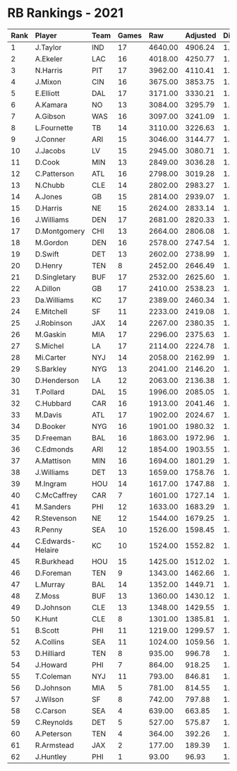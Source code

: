 # RB Rankings - 2021

| Rank | Player            | Team | Games | Raw     | Adjusted | Difficulty | Avg/Game | Typical | Consistency | Trend    |
| :----| :-----------------| :----| :-----| :-------| :--------| :----------| :--------| :-------| :-----------| :--------|
| 1    | J.Taylor          | IND  | 17    | 4640.00 | 4906.24  | 1.057      | 272.94   | 275.00  | 10/0/7      | +76.5%   |
| 2    | A.Ekeler          | LAC  | 16    | 4018.00 | 4250.77  | 1.058      | 251.12   | 260.50  | 8/3/5       | +63.5%   |
| 3    | N.Harris          | PIT  | 17    | 3962.00 | 4110.41  | 1.037      | 233.06   | 247.50  | 9/2/6       | +79.9%   |
| 4    | J.Mixon           | CIN  | 16    | 3675.00 | 3853.75  | 1.049      | 229.69   | 230.00  | 9/0/7       | +110.4%  |
| 5    | E.Elliott         | DAL  | 17    | 3171.00 | 3330.21  | 1.050      | 186.53   | 185.00  | 8/1/8       | +84.8%   |
| 6    | A.Kamara          | NO   | 13    | 3084.00 | 3295.79  | 1.069      | 237.23   | 237.00  | 5/3/5       | +83.5%   |
| 7    | A.Gibson          | WAS  | 16    | 3097.00 | 3241.09  | 1.047      | 193.56   | 203.00  | 8/2/6       | +94.4%   |
| 8    | L.Fournette       | TB   | 14    | 3110.00 | 3226.63  | 1.038      | 222.14   | 207.00  | 6/2/6       | INACTIVE |
| 9    | J.Conner          | ARI  | 15    | 3046.00 | 3144.77  | 1.032      | 203.07   | 199.00  | 8/1/6       | +143.2%  |
| 10   | J.Jacobs          | LV   | 15    | 2945.00 | 3080.71  | 1.046      | 196.33   | 188.50  | 7/2/6       | +49.1%   |
| 11   | D.Cook            | MIN  | 13    | 2849.00 | 3036.28  | 1.066      | 219.15   | 208.50  | 4/3/6       | +100.6%  |
| 12   | C.Patterson       | ATL  | 16    | 2798.00 | 3019.28  | 1.079      | 174.88   | 170.00  | 6/1/9       | +131.1%  |
| 13   | N.Chubb           | CLE  | 14    | 2802.00 | 2983.27  | 1.065      | 200.14   | 205.00  | 8/0/6       | +113.1%  |
| 14   | A.Jones           | GB   | 15    | 2814.00 | 2939.07  | 1.044      | 187.60   | 168.50  | 5/0/10      | +105.6%  |
| 15   | D.Harris          | NE   | 15    | 2624.00 | 2833.14  | 1.080      | 174.93   | 175.00  | 6/1/8       | +90.8%   |
| 16   | J.Williams        | DEN  | 17    | 2681.00 | 2820.33  | 1.052      | 157.71   | 148.00  | 9/1/7       | +90.8%   |
| 17   | D.Montgomery      | CHI  | 13    | 2664.00 | 2806.08  | 1.053      | 204.92   | 213.50  | 8/0/5       | +76.4%   |
| 18   | M.Gordon          | DEN  | 16    | 2578.00 | 2747.54  | 1.066      | 161.12   | 177.50  | 10/0/6      | +87.1%   |
| 19   | D.Swift           | DET  | 13    | 2602.00 | 2738.99  | 1.053      | 200.15   | 209.00  | 6/1/6       | +130.6%  |
| 20   | D.Henry           | TEN  | 8     | 2452.00 | 2646.49  | 1.079      | 306.50   | 301.00  | 4/0/4       | INACTIVE |
| 21   | D.Singletary      | BUF  | 17    | 2532.00 | 2625.60  | 1.037      | 148.94   | 146.50  | 9/1/7       | +136.8%  |
| 22   | A.Dillon          | GB   | 17    | 2410.00 | 2538.23  | 1.053      | 141.76   | 144.00  | 10/0/7      | +144.8%  |
| 23   | Da.Williams       | KC   | 17    | 2389.00 | 2460.34  | 1.030      | 140.53   | 127.50  | 8/2/7       | +203.6%  |
| 24   | E.Mitchell        | SF   | 11    | 2233.00 | 2419.08  | 1.083      | 203.00   | 194.50  | 5/0/6       | +76.9%   |
| 25   | J.Robinson        | JAX  | 14    | 2267.00 | 2380.35  | 1.050      | 161.93   | 158.50  | 7/0/7       | +194.3%  |
| 26   | M.Gaskin          | MIA  | 17    | 2296.00 | 2375.63  | 1.035      | 135.06   | 139.50  | 10/0/7      | +224.2%  |
| 27   | S.Michel          | LA   | 17    | 2114.00 | 2224.78  | 1.052      | 124.35   | 120.00  | 8/1/8       | +286.8%  |
| 28   | Mi.Carter         | NYJ  | 14    | 2058.00 | 2162.99  | 1.051      | 147.00   | 139.00  | 6/2/6       | +164.2%  |
| 29   | S.Barkley         | NYG  | 13    | 2041.00 | 2146.20  | 1.052      | 157.00   | 150.00  | 7/0/6       | +123.4%  |
| 30   | D.Henderson       | LA   | 12    | 2063.00 | 2136.38  | 1.036      | 171.92   | 171.50  | 5/0/7       | +109.3%  |
| 31   | T.Pollard         | DAL  | 15    | 1996.00 | 2085.05  | 1.045      | 133.07   | 135.00  | 9/0/6       | +87.5%   |
| 32   | C.Hubbard         | CAR  | 16    | 1913.00 | 2041.46  | 1.067      | 119.56   | 119.50  | 8/0/8       | +215.9%  |
| 33   | M.Davis           | ATL  | 17    | 1902.00 | 2024.67  | 1.064      | 111.88   | 112.50  | 8/0/9       | +178.6%  |
| 34   | D.Booker          | NYG  | 16    | 1901.00 | 1980.32  | 1.042      | 118.81   | 115.00  | 7/1/8       | +201.9%  |
| 35   | D.Freeman         | BAL  | 16    | 1863.00 | 1972.96  | 1.059      | 116.44   | 115.00  | 6/2/8       | +188.9%  |
| 36   | C.Edmonds         | ARI  | 12    | 1854.00 | 1903.55  | 1.027      | 154.50   | 146.00  | 4/1/7       | +124.1%  |
| 37   | A.Mattison        | MIN  | 16    | 1694.00 | 1801.29  | 1.063      | 105.88   | 111.50  | 11/0/5      | +469.6%  |
| 38   | J.Williams        | DET  | 13    | 1659.00 | 1758.76  | 1.060      | 127.62   | 126.50  | 6/1/6       | +122.7%  |
| 39   | M.Ingram          | HOU  | 14    | 1617.00 | 1747.88  | 1.081      | 115.50   | 112.00  | 9/0/5       | +181.4%  |
| 40   | C.McCaffrey       | CAR  | 7     | 1601.00 | 1727.14  | 1.079      | 228.71   | 200.00  | 2/1/4       | INACTIVE |
| 41   | M.Sanders         | PHI  | 12    | 1633.00 | 1683.29  | 1.031      | 136.08   | 153.00  | 9/0/3       | +94.8%   |
| 42   | R.Stevenson       | NE   | 12    | 1544.00 | 1679.25  | 1.088      | 128.67   | 114.50  | 6/0/6       | +218.4%  |
| 43   | R.Penny           | SEA  | 10    | 1526.00 | 1598.45  | 1.047      | 152.60   | 162.00  | 6/0/4       | +590.7%  |
| 44   | C.Edwards-Helaire | KC   | 10    | 1524.00 | 1552.82  | 1.019      | 152.40   | 155.00  | 5/1/4       | +95.9%   |
| 45   | R.Burkhead        | HOU  | 15    | 1425.00 | 1512.02  | 1.061      | 95.00    | 79.00   | 6/0/9       | +709.5%  |
| 46   | D.Foreman         | TEN  | 9     | 1343.00 | 1462.66  | 1.089      | 149.22   | 137.00  | 3/1/5       | +133.2%  |
| 47   | L.Murray          | BAL  | 14    | 1352.00 | 1449.71  | 1.072      | 96.57    | 83.50   | 7/1/6       | +145.8%  |
| 48   | Z.Moss            | BUF  | 13    | 1360.00 | 1430.12  | 1.052      | 104.62   | 105.00  | 8/0/5       | +190.3%  |
| 49   | D.Johnson         | CLE  | 13    | 1348.00 | 1429.55  | 1.060      | 103.69   | 74.00   | 8/0/5       | +514.5%  |
| 50   | K.Hunt            | CLE  | 8     | 1301.00 | 1385.81  | 1.065      | 162.62   | 193.00  | 5/0/3       | INACTIVE |
| 51   | B.Scott           | PHI  | 11    | 1219.00 | 1299.57  | 1.066      | 110.82   | 109.50  | 5/1/5       | +472.0%  |
| 52   | A.Collins         | SEA  | 11    | 1024.00 | 1059.56  | 1.035      | 93.09    | 95.50   | 7/0/4       | INACTIVE |
| 53   | D.Hilliard        | TEN  | 8     | 935.00  | 996.78   | 1.066      | 116.88   | 124.00  | 4/0/4       | +308.2%  |
| 54   | J.Howard          | PHI  | 7     | 864.00  | 918.25   | 1.063      | 123.43   | 132.50  | 5/0/2       | +68.6%   |
| 55   | T.Coleman         | NYJ  | 11    | 793.00  | 846.81   | 1.068      | 72.09    | 76.50   | 7/1/3       | +181.8%  |
| 56   | D.Johnson         | MIA  | 5     | 781.00  | 814.55   | 1.043      | 156.20   | 168.00  | 3/0/2       | N/A      |
| 57   | J.Wilson          | SF   | 8     | 742.00  | 797.88   | 1.075      | 92.75    | 103.00  | 5/0/3       | +704.9%  |
| 58   | C.Carson          | SEA  | 4     | 639.00  | 663.85   | 1.039      | 159.75   | 184.00  | 2/1/1       | INACTIVE |
| 59   | C.Reynolds        | DET  | 5     | 527.00  | 575.87   | 1.093      | 105.40   | 95.00   | 2/0/3       | N/A      |
| 60   | A.Peterson        | TEN  | 4     | 364.00  | 392.26   | 1.078      | 91.00    | 105.00  | 3/0/1       | INACTIVE |
| 61   | R.Armstead        | JAX  | 2     | 177.00  | 189.39   | 1.070      | 88.50    | 88.50   | 1/0/1       | N/A      |
| 62   | J.Huntley         | PHI  | 1     | 93.00   | 96.93    | 1.042      | 93.00    | 93.00   | 0/1/0       | N/A      |

